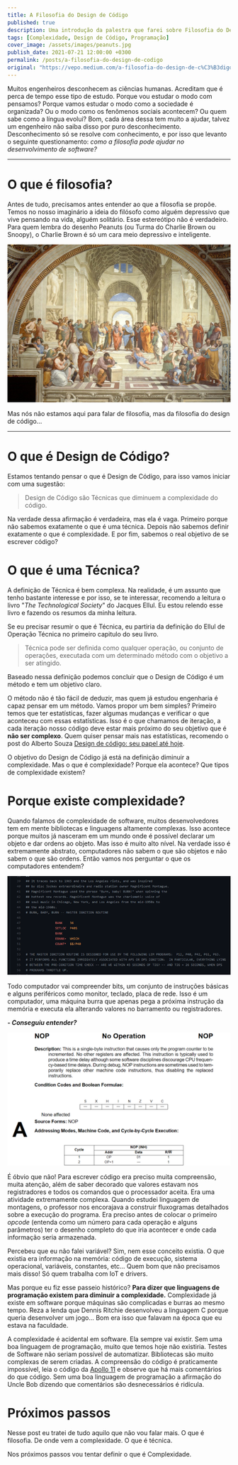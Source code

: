 ```yaml
---
title: A Filosofia do Design de Código
published: true
description: Uma introdução da palestra que farei sobre Filosofia do Design de Código no TheDevConf 2021.
tags: [Complexidade, Design de Código, Programação]
cover_image: /assets/images/peanuts.jpg
publish_date: 2021-07-21 12:00:00 +0300
permalink: /posts/a-filosofia-do-design-de-codigo
original: "https://vepo.medium.com/a-filosofia-do-design-de-c%C3%B3digo-ffb137cef9c2?source=friends_link&sk=2f150acfb6c8a30370475f78f7168a5b"
---
```


Muitos engenheiros desconhecem as ciências humanas. Acreditam que é perca de tempo esse tipo de estudo. Porque vou estudar o modo com pensamos? Porque vamos estudar o modo como a sociedade é organizada? Ou o modo como os fenômenos sociais acontecem? Ou quem sabe como a língua evolui? Bom, cada área dessa tem muito a ajudar, talvez um engenheiro não saiba disso por puro desconhecimento.
Desconhecimento só se resolve com conhecimento, e por isso que levanto o seguinte questionamento: _como a filosofia pode ajudar no desenvolvimento de software?_

---

# O que é filosofia?

Antes de tudo, precisamos antes entender ao que a filosofia se propõe. Temos no nosso imaginário a ideia do filósofo como alguém depressivo que vive pensando na vida, alguém solitário. Esse estereótipo não é verdadeiro. Para quem lembra do desenho Peanuts (ou Turma do Charlie Brown ou Snoopy), o Charlie Brown é só um cara meio depressivo e inteligente.

![Essa imagem é o resumo da filosofia clássica.](/assets/images/filosofia.jpg)

Mas nós não estamos aqui para falar de filosofia, mas da filosofia do design de código…

---

# O que é Design de Código?

Estamos tentando pensar o que é Design de Código, para isso vamos iniciar com uma sugestão:

> Design de Código são Técnicas que diminuem a complexidade do código.

Na verdade dessa afirmação é verdadeira, mas ela é vaga. Primeiro porque não sabemos exatamente o que é uma técnica. Depois não sabemos definir exatamente o que é complexidade. E por fim, sabemos o real objetivo de se escrever código?

# O que é uma Técnica?

A definição de Técnica é bem complexa. Na realidade, é um assunto que tenho bastante interesse e por isso, se te interessar, recomendo a leitura o livro "_The Technological Society_" do Jacques Ellul. Eu estou relendo esse livro e fazendo os resumos da minha leitura.

Se eu precisar resumir o que é Técnica, eu partiria da definição do Ellul de Operação Técnica no primeiro capitulo do seu livro.

> Técnica pode ser definida como qualquer operação, ou conjunto de operações, executada com um determinado método com o objetivo a ser atingido.

Baseado nessa definição podemos concluir que o Design de Código é um método e tem um objetivo claro.

O método não é tão fácil de deduzir, mas quem já estudou engenharia é capaz pensar em um método. Vamos propor um bem simples? Primeiro temos que ter estatísticas, fazer algumas mudanças e verificar o que aconteceu com essas estatísticas. Isso é o que chamamos de iteração, a cada iteração nosso código deve estar mais próximo do seu objetivo que é **não ser complexo**. Quem quiser pensar mais nas estatísticas, recomendo o post do Alberto Souza [Design de código: seu papel até hoje](https://www.zup.com.br/blog/design-de-codigo-seu-papel-ate-hoje).

O objetivo do Design de Código já está na definição diminuir a complexidade. Mas o que é complexidade? Porque ela acontece? Que tipos de complexidade existem?

# Porque existe complexidade?

Quando falamos de complexidade de software, muitos desenvolvedores tem em mente bibliotecas e linguagens altamente complexas. Isso acontece porque muitos já nasceram em um mundo onde é possível declarar um objeto e dar ordens ao objeto. Mas isso é muito alto nível. Na verdade isso é extremamente abstrato, computadores não sabem o que são objetos e não sabem o que são ordens. Então vamos nos perguntar o que os computadores entendem?

![Olha o código da ignição da Apolo 11! 😲](/assets/images/apollo11.png)

Todo computador vai compreender bits, um conjunto de instruções básicas e alguns periféricos como monitor, teclado, placa de rede. Isso é um computador, uma máquina burra que apenas pega a próxima instrução da memória e executa ela alterando valores no barramento ou registradores.

**_- Conseguiu entender?_**

![Olha o código da ignição da Apolo 11! 😲](/assets/images/opcode.png)

É óbvio que não! Para escrever código era preciso muita compreensão, muita atenção, além de saber decorado que valores estavam nos registradores e todos os comandos que o processador aceita. Era uma atividade extremamente complexa. Quando estudei linguagem de montagens, o professor nos encorajava a construir fluxogramas detalhados sobre a execução do programa. Era preciso antes de colocar o primeiro _opcode_ (entenda como um número para cada operação e alguns parâmetros) ter o desenho completo do que iria acontecer e onde cada informação seria armazenada.

Percebeu que eu não falei variável? Sim, nem esse conceito existia. O que existia era informação na memória: código de execução, sistema operacional, variáveis, constantes, etc… Quem bom que não precisamos mais disso! Só quem trabalha com IoT e drivers.

Mas porque eu fiz esse passeio histórico? **Para dizer que linguagens de programação existem para diminuir a complexidade.** Complexidade já existe em software porque máquinas são complicadas e burras ao mesmo tempo. Reza a lenda que Dennis Ritchie desenvolveu a linguagem C porque queria desenvolver um jogo… Bom era isso que falavam na época que eu estava na faculdade.

A complexidade é acidental em software. Ela sempre vai existir. Sem uma boa linguagem de programação, muito que temos hoje não existiria. Testes de Software não seriam possível de automatizar. Bibliotecas são muito complexas de serem criadas. A compreensão do código é praticamente impossível, leia o código da [Apollo 11](https://github.com/chrislgarry/Apollo-11) e observe que há mais comentários do que código. Sem uma boa linguagem de programação a afirmação do Uncle Bob dizendo que comentários são desnecessários é ridícula.

# Próximos passos

Nesse post eu tratei de tudo aquilo que não vou falar mais. O que é filosofia. De onde vem a complexidade. O que é técnica.

Nos próximos passos vou tentar definir o que é Complexidade.